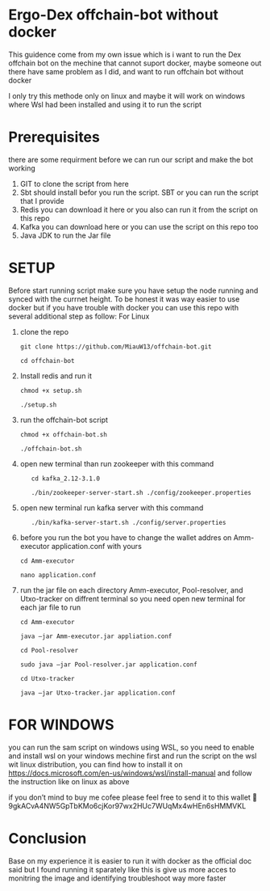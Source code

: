 # Ergo-Dex offchain-bot without docker
This guidence come from my own issue which is i want to run the Dex offchain bot on the mechine that cannot suport docker, maybe someone out there have same problem as I did, and want to run offchain bot without docker

I only try this methode only on linux and maybe it will work on windows where Wsl had been installed and using it to run the script



# Prerequisites

there are some requirment before we can run our script and make the bot working
  1.	GIT to clone the script from here
2.	Sbt should install befor you run the script. SBT or you can run the script that I provide
3.	Redis you can download it here or you also can run it from the script on this repo 
4.	Kafka you can download here or you can use the script on this repo too
5.	Java JDK to run the Jar file

# SETUP

Before start running script make sure you have setup the node running and synced with the currnet height.
To be honest it was way easier to use docker but if you have trouble with docker you can use this repo with several additional step as follow:
For Linux
  1.	clone the repo
      
            git clone https://github.com/MiauW13/offchain-bot.git
      
            cd offchain-bot
        
  2.	Install redis and run it
      
            chmod +x setup.sh
            
            ./setup.sh

  3.	run the offchain-bot script
            
            chmod +x offchain-bot.sh
            
            ./offchain-bot.sh
            
  4. open new terminal than run zookeeper with this command
	          
            cd kafka_2.12-3.1.0
            
            ./bin/zookeeper-server-start.sh ./config/zookeeper.properties
  5. open new terminal run kafka server with this command
	    
            ./bin/kafka-server-start.sh ./config/server.properties
  6.	before you run the bot you have to change the wallet addres on Amm-executor application.conf with yours
            
            cd Amm-executor 
            
            nano application.conf
  7.	run the jar file on each directory Amm-executor, Pool-resolver, and Utxo-tracker on diffrent terminal so you need open new terminal for each jar file to run
            
            cd Amm-executor
            
            java –jar Amm-executor.jar appliation.conf
            
            cd Pool-resolver
            
            sudo java –jar Pool-resolver.jar application.conf
            
            cd Utxo-tracker 
            
            java –jar Utxo-tracker.jar application.conf

# FOR WINDOWS

you can run the sam script on windows using WSL, so you need to enable and install wsl on your windows mechine first and run the script on the wsl wit linux      distribution, you can find how to install it on https://docs.microsoft.com/en-us/windows/wsl/install-manual
  and follow the instruction like on linux as above

  if you don’t mind to buy me cofee please feel free to send it to this wallet 
  9gkACvA4NW5GpTbKMo6cjKor97wx2HUc7WUqMx4wHEn6sHMMVKL


# Conclusion
  Base on my experience it is easier to run it with docker as the official doc said but I found running it sparately like this is give us more acces to monitring the     image and identifying troubleshoot way more faster 

